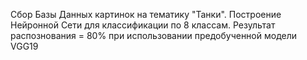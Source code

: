 Сбор Базы Данных картинок на тематику "Танки".
Построение Нейронной Сети для классификации по 8 классам.
Результат распознования  = 80% при использовании предобученной модели VGG19
